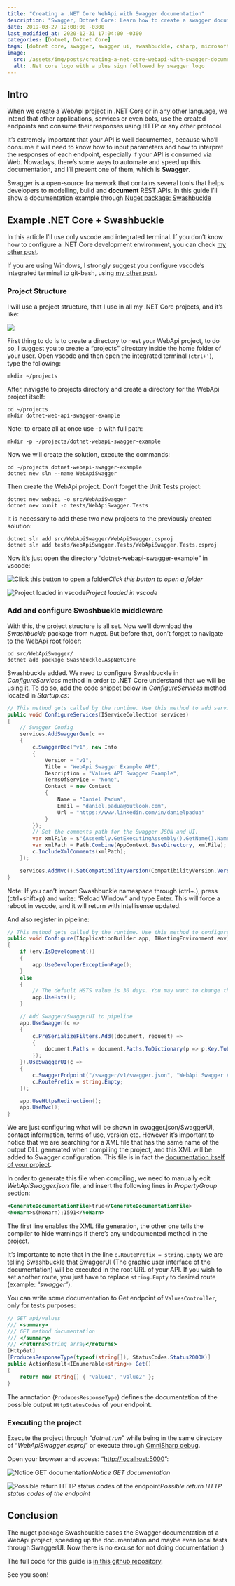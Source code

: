 ```yaml
---
title: "Creating a .NET Core WebApi with Swagger documentation"
description: "Swagger, Dotnet Core: Learn how to create a swagger documented code-integrated with a dotnet core webapi project"
date: 2019-03-27 12:00:00 -0300
last_modified_at: 2020-12-31 17:04:00 -0300
categories: [Dotnet, Dotnet Core]
tags: [dotnet core, swagger, swagger ui, swashbuckle, csharp, microsoft]
image:
  src: /assets/img/posts/creating-a-net-core-webapi-with-swagger-documentation/featured.png
  alt: .Net core logo with a plus sign followed by swagger logo
---
```


## Intro

When we create a WebApi project in .NET Core or in any other language, we intend that other applications, services or even bots, use the created endpoints and consume their responses using HTTP or any other protocol.

It’s extremely important that your API is well documented, because who’ll consume it will need to know how to input parameters and how to interpret the responses of each endpoint, especially if your API is consumed via Web. Nowadays, there’s some ways to automate and speed up this documentation, and I’ll present one of them, which is **Swagger**.

Swagger is a open-source framework that contains several tools that helps developers to modelling, build and **document** REST APIs. In this guide I’ll show a documentation example through [Nuget package: Swashbuckle](https://www.nuget.org/packages/Swashbuckle/)

## Example .NET Core + Swashbuckle

In this article I’ll use only vscode and integrated terminal. If you don’t know how to configure a .NET Core development environment, you can check [my other post](/posts/vscode-aspnet-core-setup-development-environment).

If you are using Windows, I strongly suggest you configure vscode’s integrated terminal to git-bash, using [my other post](/posts/git-bash-with-vscode).

### Project Structure

I will use a project structure, that I use in all my .NET Core projects, and it’s like:

![](/assets/img/posts/creating-a-net-core-webapi-with-swagger-documentation/project_tree.png)

First thing to do is to create a directory to nest your WebApi project, to do so, I suggest you to create a “projects” directory inside the home folder of your user. Open vscode and then open the integrated terminal (`ctrl+’`), type the following:
```shell
mkdir ~/projects
```

After, navigate to projects directory and create a directory for the WebApi project itself:
```shell
cd ~/projects
mkdir dotnet-web-api-swagger-example
```

Note: to create all at once use -p with full path:
```shell
mkdir -p ~/projects/dotnet-webapi-swagger-example
```

Now we will create the solution, execute the commands:
```shell
cd ~/projects dotnet-webapi-swagger-example
dotnet new sln --name WebApiSwagger
```
Then create the WebApi project. Don’t forget the Unit Tests project:
```shell
dotnet new webapi -o src/WebApiSwagger
dotnet new xunit -o tests/WebApiSwagger.Tests
```
It is necessary to add these two new projects to the previously created solution:
```shell
dotnet sln add src/WebApiSwagger/WebApiSwagger.csproj
dotnet sln add tests/WebApiSwagger.Tests/WebApiSwagger.Tests.csproj
```

Now it’s just open the directory “dotnet-webapi-swagger-example” in vscode:

![Click this button to open a folder](/assets/img/posts/creating-a-net-core-webapi-with-swagger-documentation/open_folder_vscode.png)*Click this button to open a folder*

![Project loaded in vscode](/assets/img/posts/creating-a-net-core-webapi-with-swagger-documentation/project_loaded_vscode.png)*Project loaded in vscode*

### Add and configure Swashbuckle middleware

With this, the project structure is all set. Now we’ll download the *Swashbuckle* package from *nuget*. But before that, don’t forget to navigate to the WebApi root folder:
```shell
cd src/WebApiSwagger/
dotnet add package Swashbuckle.AspNetCore
```

Swashbuckle added. We need to configure Swashbuckle in *ConfigureServices* method in order to .NET Core understand that we will be using it. To do so, add the code snippet below in *ConfigureServices* method located in *Startup.cs*:

```c#
// This method gets called by the runtime. Use this method to add services to the container.
public void ConfigureServices(IServiceCollection services)
{
    // Swagger Config
    services.AddSwaggerGen(c =>
    {
        c.SwaggerDoc("v1", new Info
        {
            Version = "v1",
            Title = "WebApi Swagger Example API",
            Description = "Values API Swagger Example",
            TermsOfService = "None",
            Contact = new Contact
            {
                Name = "Daniel Padua",
                Email = "daniel.padua@outlook.com",
                Url = "https://www.linkedin.com/in/danielpadua"
            }
        });
        // Set the comments path for the Swagger JSON and UI.
        var xmlFile = $"{Assembly.GetExecutingAssembly().GetName().Name}.xml";
        var xmlPath = Path.Combine(AppContext.BaseDirectory, xmlFile);
        c.IncludeXmlComments(xmlPath);
    });

    services.AddMvc().SetCompatibilityVersion(CompatibilityVersion.Version_2_2);
}
```

Note: If you can’t import Swashbuckle namespace through (ctrl+.), press (ctrl+shift+p) and write: “Reload Window” and type Enter. This will force a reboot in vscode, and it will return with intellisense updated.

And also register in pipeline:

```c#
// This method gets called by the runtime. Use this method to configure the HTTP request pipeline.
public void Configure(IApplicationBuilder app, IHostingEnvironment env)
{
    if (env.IsDevelopment())
    {
        app.UseDeveloperExceptionPage();
    }
    else
    {
        // The default HSTS value is 30 days. You may want to change this for production scenarios, see https://aka.ms/aspnetcore-hsts.
        app.UseHsts();
    }

    // Add Swagger/SwaggerUI to pipeline
    app.UseSwagger(c =>
    {
        c.PreSerializeFilters.Add((document, request) =>
        {
            document.Paths = document.Paths.ToDictionary(p => p.Key.ToLowerInvariant(), p => p.Value);
        });
    }).UseSwaggerUI(c =>
    {
        c.SwaggerEndpoint("/swagger/v1/swagger.json", "WebApi Swagger API v1");
        c.RoutePrefix = string.Empty;
    });

    app.UseHttpsRedirection();
    app.UseMvc();
}
```

We are just configuring what will be shown in swagger.json/SwaggerUI, contact information, terms of use, version etc. However it’s important to notice that we are searching for a XML file that has the same name of the output DLL generated when compiling the project, and this XML will be added to Swagger configuration. This file is in fact the [documentation itself of your project](https://docs.microsoft.com/en-us/dotnet/csharp/codedoc).

In order to generate this file when compiling, we need to manually edit *WebApiSwagger.json* file, and insert the following lines in *PropertyGroup* section:
```xml
<GenerateDocumentationFile>true</GenerateDocumentationFile>
<NoWarn>$(NoWarn);1591</NoWarn>
```

The first line enables the XML file generation, the other one tells the compiler to hide warnings if there’s any undocumented method in the project.

It’s importante to note that in the line `c.RoutePrefix = string.Empty` we are telling Swashbuckle that SwaggerUI (The graphic user interface of the documentation) will be executed in the root URL of your API. If you wish to set another route, you just have to replace `string.Empty` to desired route (example: “*swagger*”).

You can write some documentation to Get endpoint of `ValuesController`, only for tests purposes:

```c#
// GET api/values
/// <summary>
/// GET method documentation
/// </summary>
/// <returns>String array</returns>
[HttpGet]
[ProducesResponseType(typeof(string[]), StatusCodes.Status200OK)]
public ActionResult<IEnumerable<string>> Get()
{
    return new string[] { "value1", "value2" };
}
```

The annotation (`ProducesResponseType`) defines the documentation of the possible output `HttpStatusCodes` of your endpoint.

### Executing the project

Execute the project through “*dotnet run*” while being in the same directory of “*WebApiSwagger.csproj*” or execute through [OmniSharp debug](https://github.com/OmniSharp/omnisharp-vscode/wiki/How-to-run-and-debug-unit-tests).

Open your browser and access: “[http://localhost:5000](http://localhost:5000)”:

![Notice GET documentation](/assets/img/posts/creating-a-net-core-webapi-with-swagger-documentation/swagger_ui_running.png)*Notice GET documentation*

![Possible return HTTP status codes of the endpoint](/assets/img/posts/creating-a-net-core-webapi-with-swagger-documentation/swagger_ui_http_responses.png)*Possible return HTTP status codes of the endpoint*

## Conclusion

The nuget package Swashbuckle eases the Swagger documentation of a WebApi project, speeding up the documentation and maybe even local tests through SwaggerUI. Now there is no excuse for not doing documentation :)

The full code for this guide is [in this github repository](https://github.com/danielpadua/dotnet-webapi-swagger-example).

See you soon!
